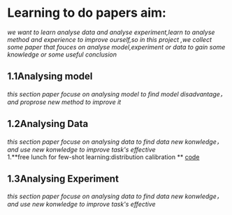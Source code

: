 # Learning to do papers aim:
*we want to learn analyse data and analyse experiment,learn to analyse method and experience to improve ourself,so in this project ,we collect some paper that fouces on analyse model,experiment or data  to gain some knowledge or some useful conclusion*<br/>

## 1.1Analysing model
*this section paper focuse on analysing model to find model disadvantage，and proprose new method to improve it*<br/>

## 1.2Analysing Data
*this section paper focuse on analysing data to find data new konwledge，and use new konwledge to improve task's effective*<br/>
1.**free lunch for few-shot learning:distribution calibration ** [code](https://github.com/ShuoYang-1998/Few_Shot_Distribution_Calibration)


## 1.3Analysing Experiment
*this section paper focuse on analysing data to find data new konwledge，and use new konwledge to improve task's effective*<br/>



